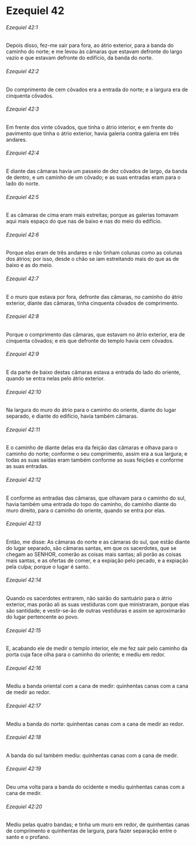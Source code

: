 # Ezequiel 42

###### Ezequiel 42:1

Depois disso, fez-me sair para fora, ao átrio exterior, para a banda do caminho do norte; e me levou às câmaras que estavam defronte do largo vazio e que estavam defronte do edifício, da banda do norte.

###### Ezequiel 42:2

Do comprimento de cem côvados era a entrada do norte; e a largura era de cinquenta côvados.

###### Ezequiel 42:3

Em frente dos vinte côvados, que tinha o átrio interior, e em frente do pavimento que tinha o átrio exterior, havia galeria contra galeria em três andares.

###### Ezequiel 42:4

E diante das câmaras havia um passeio de dez côvados de largo, da banda de dentro, e um caminho de um côvado; e as suas entradas eram para o lado do norte.

###### Ezequiel 42:5

E as câmaras de cima eram mais estreitas; porque as galerias tomavam aqui mais espaço do que nas de baixo e nas do meio do edifício.

###### Ezequiel 42:6

Porque elas eram de três andares e não tinham colunas como as colunas dos átrios; por isso, desde o chão se iam estreitando mais do que as de baixo e as do meio.

###### Ezequiel 42:7

E o muro que estava por fora, defronte das câmaras, no caminho do átrio exterior, diante das câmaras, tinha cinquenta côvados de comprimento.

###### Ezequiel 42:8

Porque o comprimento das câmaras, que estavam no átrio exterior, era de cinquenta côvados; e eis que defronte do templo havia cem côvados.

###### Ezequiel 42:9

E da parte de baixo destas câmaras estava a entrada do lado do oriente, quando se entra nelas pelo átrio exterior.

###### Ezequiel 42:10

Na largura do muro do átrio para o caminho do oriente, diante do lugar separado, e diante do edifício, havia também câmaras.

###### Ezequiel 42:11

E o caminho de diante delas era da feição das câmaras e olhava para o caminho do norte; conforme o seu comprimento, assim era a sua largura; e todas as suas saídas eram também conforme as suas feições e conforme as suas entradas.

###### Ezequiel 42:12

E conforme as entradas das câmaras, que olhavam para o caminho do sul, havia também uma entrada do topo do caminho, do caminho diante do muro direito, para o caminho do oriente, quando se entra por elas.

###### Ezequiel 42:13

Então, me disse: As câmaras do norte e as câmaras do sul, que estão diante do lugar separado, são câmaras santas, em que os sacerdotes, que se chegam ao SENHOR, comerão as coisas mais santas; ali porão as coisas mais santas, e as ofertas de comer, e a expiação pelo pecado, e a expiação pela culpa; porque o lugar é santo.

###### Ezequiel 42:14

Quando os sacerdotes entrarem, não sairão do santuário para o átrio exterior, mas porão ali as suas vestiduras com que ministraram, porque elas são santidade; e vestir-se-ão de outras vestiduras e assim se aproximarão do lugar pertencente ao povo.

###### Ezequiel 42:15

E, acabando ele de medir o templo interior, ele me fez sair pelo caminho da porta cuja face olha para o caminho do oriente; e mediu em redor.

###### Ezequiel 42:16

Mediu a banda oriental com a cana de medir: quinhentas canas com a cana de medir ao redor.

###### Ezequiel 42:17

Mediu a banda do norte: quinhentas canas com a cana de medir ao redor.

###### Ezequiel 42:18

A banda do sul também mediu: quinhentas canas com a cana de medir.

###### Ezequiel 42:19

Deu uma volta para a banda do ocidente e mediu quinhentas canas com a cana de medir.

###### Ezequiel 42:20

Mediu pelas quatro bandas; e tinha um muro em redor, de quinhentas canas de comprimento e quinhentas de largura, para fazer separação entre o santo e o profano.

